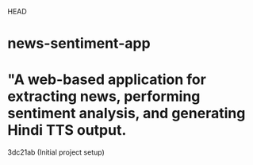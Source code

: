 HEAD
# news-sentiment-app
"A web-based application for extracting news, performing sentiment analysis, and generating Hindi TTS output.
=======
 
3dc21ab (Initial project setup)
